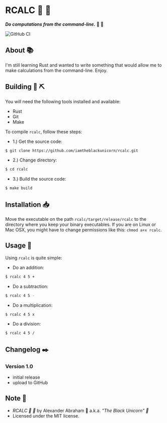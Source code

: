 # RCALC :checkered_flag: :abacus:

***Do computations from the command-line.*** :checkered_flag: :abacus:

![GitHub CI](https://github.com/iamtheblackunicorn/rcalc/actions/workflows/rust.yml/badge.svg)

## About :books:

I'm still learning Rust and wanted to write something that would allow me to make calculations from the command-line. Enjoy.

## Building :hammer: :pick:

You will need the following tools installed and available:

- Rust
- Git
- Make

To compile `rcalc`, follow these steps:

- 1.) Get the source code:
```bash
$ git clone https://github.com/iamtheblackunicorn/rcalc.git
```
- 2.) Change directory:
```bash
$ cd rcalc
```
- 3.) Build the source code:
```bash
$ make build
```

## Installation :inbox_tray:

Move the executable on the path `rcalc/target/release/rcalc` to the directory where you keep your binary executables. If you are on Linux or Mac OSX, you might have to change permissions like this: `chmod a+x rcalc`.

## Usage :book:

Using `rcalc` is quite simple:
- Do an addition:
```bash
$ rcalc 4 5 +
```
- Do a subtraction:
```bash
$ rcalc 4 5 -
```
- Do a multiplication:
```bash
$ rcalc 4 5 x
```
- Do a division:
```bash
$ rcalc 4 5 /
```


## Changelog :black_nib:

### Version 1.0

- initial release
- upload to GitHub

## Note :scroll:

- *RCALC :checkered_flag: :abacus:* by Alexander Abraham :black_heart: a.k.a. *"The Black Unicorn" :unicorn:*
- Licensed under the MIT license.
